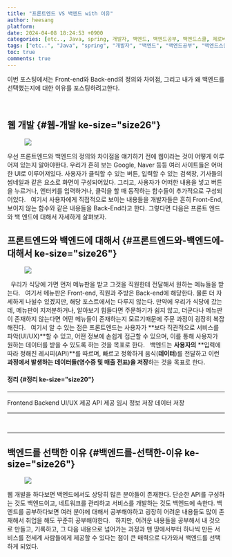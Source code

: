 ```yaml
---
title: "프론트엔드 VS 백엔드 with 이유"
author: heesang
platform: 
date: 2024-04-08 18:24:53 +0900
categories: [etc.., Java, spring, 개발자, 백엔드, 백엔드공부, 백엔드스쿨, 제로베이스]
tags: ["etc..", "Java", "spring", "개발자", "백엔드", "백엔드공부", "백엔드스쿨", "제로베이스"]
toc: true
comments: true
---
```

이번 포스팅에서는 Front-end와 Back-end의 정의와 차이점, 그리고 내가 왜
백엔드를 선택했는지에 대한 이유를 포스팅하려고한다.

 

## 웹 개발 {#웹-개발 ke-size="size26"}

<figure class="imageblock alignCenter" data-ke-mobilestyle="widthOrigin"
data-origin-width="800" data-origin-height="380">
<span
data-url="https://blog.kakaocdn.net/dn/J4Fqi/btsGq2jCeBk/kHxktkfXXonrVLJg3Pc4Q1/img.jpg"
data-lightbox="lightbox"><img
src="https://blog.kakaocdn.net/dn/J4Fqi/btsGq2jCeBk/kHxktkfXXonrVLJg3Pc4Q1/img.jpg"
srcset="https://img1.daumcdn.net/thumb/R1280x0/?scode=mtistory2&amp;fname=https%3A%2F%2Fblog.kakaocdn.net%2Fdn%2FJ4Fqi%2FbtsGq2jCeBk%2FkHxktkfXXonrVLJg3Pc4Q1%2Fimg.jpg"
onerror="this.onerror=null; this.src=&#39;//t1.daumcdn.net/tistory_admin/static/images/no-image-v1.png&#39;; this.srcset=&#39;//t1.daumcdn.net/tistory_admin/static/images/no-image-v1.png&#39;;"
data-origin-width="800" data-origin-height="380" /></span>
</figure>

우선 프론트엔드와 백엔드의 정의와 차이점을 얘기하기 전에 웹이라는 것이
어떻게 이루어져 있는지 알아야한다. 우리가 흔히 보는 Google, Naver 등등
여러 사이트들은 어떠한 UI로 이루어져있다. 사용자가 클릭할 수 있는 버튼,
입력할 수 있는 검색창, 기사들의 썸네일과 같은 요소로 화면이
구성되어있다. 그리고, 사용자가 어떠한 내용을 넣고 버튼을 누르거나,
엔터키를 입력하거나, 클릭을 할 때 동작하는 함수들이 추가적으로
구성되어있다.   여기서 사용자에게 직접적으로 보이는 내용들을 개발자들은
흔히 Front-End, 보이지 않는 함수와 같은 내용들을 Back-End라고 한다.
그렇다면 다음은 프론트 엔드와 백 엔드에 대해서 자세하게 살펴보자.

## 프론트엔드와 백엔드에 대해서 {#프론트엔드와-백엔드에-대해서 ke-size="size26"}

<figure class="imageblock alignCenter" data-ke-mobilestyle="widthOrigin"
data-origin-width="3844" data-origin-height="2176">
<span
data-url="https://blog.kakaocdn.net/dn/ZehWY/btsGsU56KWl/6GFtdBwn29ggNUvi8uxA40/img.png"
data-lightbox="lightbox"><img
src="https://blog.kakaocdn.net/dn/ZehWY/btsGsU56KWl/6GFtdBwn29ggNUvi8uxA40/img.png"
srcset="https://img1.daumcdn.net/thumb/R1280x0/?scode=mtistory2&amp;fname=https%3A%2F%2Fblog.kakaocdn.net%2Fdn%2FZehWY%2FbtsGsU56KWl%2F6GFtdBwn29ggNUvi8uxA40%2Fimg.png"
onerror="this.onerror=null; this.src=&#39;//t1.daumcdn.net/tistory_admin/static/images/no-image-v1.png&#39;; this.srcset=&#39;//t1.daumcdn.net/tistory_admin/static/images/no-image-v1.png&#39;;"
data-origin-width="3844" data-origin-height="2176" /></span>
</figure>

  우리가 식당에 가면 먼저 메뉴판을 받고 그것을 직원한테 전달해서 원하는
메뉴들을 받는다.   여기서 메뉴판은 Front-end, 직원과 주방은 Back-end에
해당한다. 물론 더 자세하게 나뉠수 있겠지만, 해당 포스트에서는 다루지
않는다. 만약에 우리가 식당에 갔는데, 메뉴판이 지저분하거나, 알아보기
힘들다면 주문하기가 쉽지 않고, 더군다나 메뉴판이 존재하지 않는다면 어떤
메뉴들이 존재하는지 모르기때문에 주문 과정이 굉장히 복잡해진다.   여기서
알 수 있는 점은 프론트엔드는 사용자가 **보다 직관적으로 서비스를
파악(UI/UX)**할 수 있고, 어떤 정보에 손쉽게 접근할 수 있으며, 이를 통해
사용자가 원하는 데이터를 받을 수 있도록 하는 것을 목표로 한다.  
백엔드는 **사용자의** **입력에 따라 정해진 레시피(API)**를 따르며,
빠르고 정확하게 음식(**데이터**)를 전달하고 이런 **과정에서 발생하는
데이터들(영수증 및 매출 전표)을 저장**하는 것을 목표로 한다.

#### 정리 {#정리 ke-size="size20"}

  ---------------- -------------
  Frontend         Backend
  UI/UX 제공       API 제공
  임시 정보 저장   데이터 저장
  ---------------- -------------

 

------------------------------------------------------------------------

## 백엔드를 선택한 이유 {#백엔드를-선택한-이유 ke-size="size26"}

<figure class="imageblock alignLeft" data-ke-mobilestyle="widthOrigin"
data-origin-width="768" data-origin-height="1024">
<span
data-url="https://blog.kakaocdn.net/dn/bu1yEl/btsGrQwnM0x/y7gCFNn3usTw99d9GwEpHK/img.jpg"
data-lightbox="lightbox"><img
src="https://blog.kakaocdn.net/dn/bu1yEl/btsGrQwnM0x/y7gCFNn3usTw99d9GwEpHK/img.jpg"
srcset="https://img1.daumcdn.net/thumb/R1280x0/?scode=mtistory2&amp;fname=https%3A%2F%2Fblog.kakaocdn.net%2Fdn%2Fbu1yEl%2FbtsGrQwnM0x%2Fy7gCFNn3usTw99d9GwEpHK%2Fimg.jpg"
onerror="this.onerror=null; this.src=&#39;//t1.daumcdn.net/tistory_admin/static/images/no-image-v1.png&#39;; this.srcset=&#39;//t1.daumcdn.net/tistory_admin/static/images/no-image-v1.png&#39;;"
data-origin-width="768" data-origin-height="1024" /></span>
</figure>

웹 개발을 하다보면 백엔드에서도 상당히 많은 분야들이 존재한다. 단순한
API를 구성하는 것도 백엔드이고, 네트워크를 관리하고 서비스를 개발하는
것도 백엔드에 속한다. 백엔드를 공부하다보면 여러 분야에 대해서
공부해야하고 굉장히 어려운 내용들도 많이 존재해서 취업을 해도 꾸준히
공부해야한다.   하지만, 어려운 내용들을 공부해서 내 것으로 만들고,
기록하고, 그 다음 내용으로 넘어가는 과정과 맨 땅에서부터 하나씩 만든
서비스를 전세계 사람들에게 제공할 수 있다는 점이 큰 매력으로 다가와서
백엔드를 선택하게 되었다.
